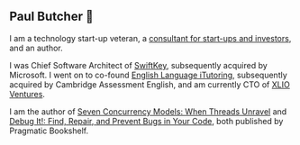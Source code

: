 ## Paul Butcher 👋

I am a technology start-up veteran, a [consultant for start-ups and investors](https://tententhsconsulting.com), and an author.

I was Chief Software Architect of [SwiftKey](https://en.wikipedia.org/wiki/Microsoft_SwiftKey), subsequently acquired by Microsoft. I went on to co-found [English Language iTutoring](https://englishlanguageitutoring.com), subsequently acquired by Cambridge Assessment English, and am currently CTO of [XLIO Ventures](https://www.xl.io).

I am the author of [Seven Concurrency Models: When Threads Unravel](https://pragprog.com/titles/pb7con/seven-concurrency-models-in-seven-weeks/) and [Debug It!: Find, Repair, and Prevent Bugs in Your Code](https://pragprog.com/titles/pbdp/debug-it/), both published by Pragmatic Bookshelf.
